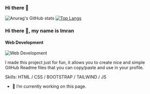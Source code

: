 ### Hi there 👋

<!--
**imran-mridha/imran-mridha** is a ✨ _special_ ✨ repository because its `README.md` (this file) appears on your GitHub profile.

Here are some ideas to get you started:

- 🔭 I’m currently working on ...
- 🌱 I’m currently learning ...
- 👯 I’m looking to collaborate on ...
- 🤔 I’m looking for help with ...
- 💬 Ask me about ...
- 📫 How to reach me: ...
- 😄 Pronouns: ...
- ⚡ Fun fact: ...
-->

![Anurag's GitHub stats](https://github-readme-stats.vercel.app/api?username=imran-mridha&show_icons=true&theme=radical)
[![Top Langs](https://github-readme-stats.vercel.app/api/top-langs/?username=imran-mridha&layout=compact)](https://github.com/anuraghazra/github-readme-stats)
### Hi there 👋, my name is Imran
#### Web Development
![Web Development](https://scontent.fdac138-1.fna.fbcdn.net/v/t39.30808-6/277170899_3789614891263620_7433516999253001673_n.jpg?stp=dst-jpg_p720x720&_nc_cat=105&ccb=1-7&_nc_sid=e3f864&_nc_eui2=AeHaBPYH7uFrSsxIk_T4WrZlFsVHcopL1lsWxUdyikvWW4bGVRNd41gWI3BMaCdmLDNdc4RZhKQ158_rPeLwqkfy&_nc_ohc=1UEzYBHQlxAAX96s2FV&_nc_ht=scontent.fdac138-1.fna&oh=00_AT8sGt1bEjE2SLWEkCfmWiPLetGWaCkYTQt5B6qoKytufQ&oe=63239472)

I made this project just for fun, it allows you to create nice and simple GitHub Readme files that you can copy/paste and use in your profile.

Skills: HTML / CSS / BOOTSTRAP / TAILWIND / JS 

- 🔭 I’m currently working on this page. 





